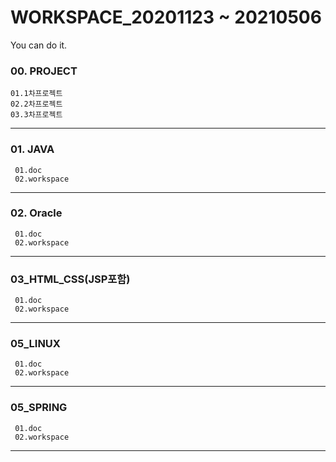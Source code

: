 # WORKSPACE_20201123 ~ 20210506
You can do it.

### 00. PROJECT  
    01.1차프로젝트  
    02.2차프로젝트  
    03.3차프로젝트  

---
### 01. JAVA  
     01.doc
     02.workspace  
---

### 02. Oracle    
     01.doc  
     02.workspace  
---

### 03_HTML_CSS(JSP포함)
     01.doc  
     02.workspace  
---

### 05_LINUX
     01.doc  
     02.workspace  
---

### 05_SPRING
     01.doc  
     02.workspace  
---
